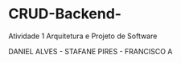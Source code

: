 # CRUD-Backend-
Atividade 1 Arquitetura e Projeto de Software

DANIEL ALVES - STAFANE PIRES - FRANCISCO A
